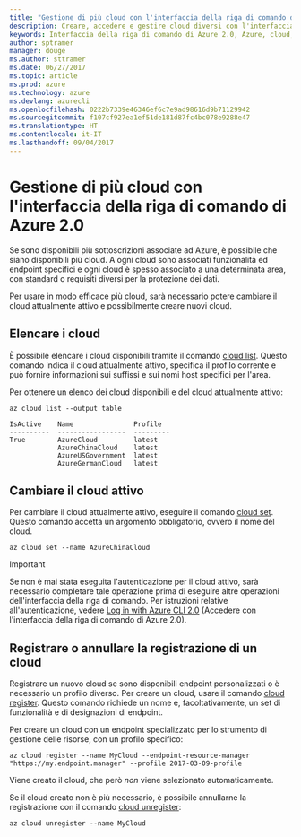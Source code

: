 ```yaml
---
title: "Gestione di più cloud con l'interfaccia della riga di comando di Azure 2.0"
description: Creare, accedere e gestire cloud diversi con l'interfaccia della riga di comando di Azure 2.0.
keywords: Interfaccia della riga di comando di Azure 2.0, Azure, cloud, data center, enti pubblici, area, Cina, Germania
author: sptramer
manager: douge
ms.author: sttramer
ms.date: 06/27/2017
ms.topic: article
ms.prod: azure
ms.technology: azure
ms.devlang: azurecli
ms.openlocfilehash: 0222b7339e46346ef6c7e9ad98616d9b71129942
ms.sourcegitcommit: f107cf927ea1ef51de181d87fc4bc078e9288e47
ms.translationtype: HT
ms.contentlocale: it-IT
ms.lasthandoff: 09/04/2017
---
```

# <a name="managing-multiple-clouds-with-azure-cli-20"></a>Gestione di più cloud con l'interfaccia della riga di comando di Azure 2.0

Se sono disponibili più sottoscrizioni associate ad Azure, è possibile che siano disponibili più cloud. A ogni cloud sono associati funzionalità ed endpoint specifici e ogni cloud è spesso associato a una determinata area, con standard o requisiti diversi per la protezione dei dati.

Per usare in modo efficace più cloud, sarà necessario potere cambiare il cloud attualmente attivo e possibilmente creare nuovi cloud.

## <a name="listing-clouds"></a>Elencare i cloud

È possibile elencare i cloud disponibili tramite il comando [cloud list](/cli/azure/cloud#list). Questo comando indica il cloud attualmente attivo, specifica il profilo corrente e può fornire informazioni sui suffissi e sui nomi host specifici per l'area.

Per ottenere un elenco dei cloud disponibili e del cloud attualmente attivo:

```azurecli
az cloud list --output table
```

```output
IsActive    Name               Profile
----------  -----------------  ---------
True        AzureCloud         latest
            AzureChinaCloud    latest
            AzureUSGovernment  latest
            AzureGermanCloud   latest
```

## <a name="switching-the-active-cloud"></a>Cambiare il cloud attivo

Per cambiare il cloud attualmente attivo, eseguire il comando [cloud set](/cli/azure/cloud#set). Questo comando accetta un argomento obbligatorio, ovvero il nome del cloud.

```azurecli
az cloud set --name AzureChinaCloud
```

> [!IMPORTANT]
> Se non è mai stata eseguita l'autenticazione per il cloud attivo, sarà necessario completare tale operazione prima di eseguire altre operazioni dell'interfaccia della riga di comando. Per istruzioni relative all'autenticazione, vedere [Log in with Azure CLI 2.0](/cli/azure/authenticate-azure-cli) (Accedere con l'interfaccia della riga di comando di Azure 2.0).

## <a name="register-or-unregister-a-cloud"></a>Registrare o annullare la registrazione di un cloud

Registrare un nuovo cloud se sono disponibili endpoint personalizzati o è necessario un profilo diverso. Per creare un cloud, usare il comando [cloud register](/cli/azure/cloud#register). Questo comando richiede un nome e, facoltativamente, un set di funzionalità e di designazioni di endpoint.

Per creare un cloud con un endpoint specializzato per lo strumento di gestione delle risorse, con un profilo specifico:

```azurecli
az cloud register --name MyCloud --endpoint-resource-manager "https://my.endpoint.manager" --profile 2017-03-09-profile
```

Viene creato il cloud, che però _non_ viene selezionato automaticamente.

Se il cloud creato non è più necessario, è possibile annullarne la registrazione con il comando [cloud unregister](/cli/azure/cloud#unregister):

```azurecli
az cloud unregister --name MyCloud
```

